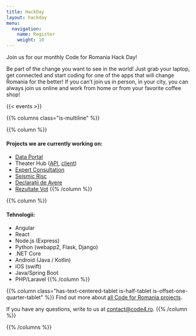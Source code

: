 ```yaml
---
title: HackDay
layout: hackday
menu:
  navigation:
    name: Register
    weight: 10
---
```


Join us for our monthly Code for Romania Hack Day!

Be part of the change you want to see in the world! Just grab your laptop, get connected and start coding for one of the apps that will change Romania for the better! If you can’t join us in person, in your city, you can always join us online and work from home or from your favorite coffee shop!

{{< events >}}

{{% columns class="is-multiline" %}}

{{% column %}}
#### Projects we are currently working on:

* [Data Portal](https://github.com/orgs/code4romania/projects/12)
* Theater Hub ([API](https://github.com/code4romania/theater-hub-api), [client](https://github.com/code4romania/theater-hub-client))
* [Expert Consultation](https://github.com/orgs/code4romania/projects/15)
* [Seismic Risc](https://github.com/orgs/code4romania/projects/16)
* [Declarații de Avere](https://github.com/orgs/code4romania/projects/10)
* [Rezultate Vot](https://github.com/orgs/code4romania/projects/18)
{{% /column %}}

{{% column %}}
#### Tehnologii:

* Angular
* React
* Node.js (Express)
* Python (webapp2, Flask, Django)
* .NET Core
* Android (Java / Kotlin)
* iOS (swift)
* Java/Spring Boot
* PHP/Laravel
{{% /column %}}

{{% column class="has-text-centered-tablet is-half-tablet is-offset-one-quarter-tablet" %}}
Find out more about [all Code for Romania projects](https://bit.ly/2SREoGf).

If you have any questions, write to us at [contact@code4.ro](mailto:contact@code4.ro).
{{% /column %}}

{{% /columns %}}
